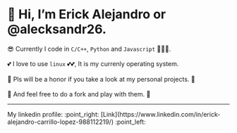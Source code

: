 # 👋 Hi, I’m Erick Alejandro or @alecksandr26.
:sunglasses: Currently I code in `C/C++`, `Python` and `Javascript` :eyes::eyes::eyes:. <br /><br />
:two_hearts: I love to use `linux` :two_hearts::two_hearts:, It is my currenly operating system. <br /><br />
:raised_hands: Pls will be a honor if you take a look at my personal projects. :raised_hands: <br /><br />
:runner: And feel free to do a fork and play with them. :runner: <br />
<hr />
My linkedin profile: :point_right: [Link](https://www.linkedin.com/in/erick-alejandro-carrillo-lopez-988112219/) :point_left:


<!---
alecksandr26/alecksandr26 is a ✨ special ✨ repository because its `README.md` (this file) appears on your GitHub profile.
You can click the Preview link to take a look at your changes.
--->
